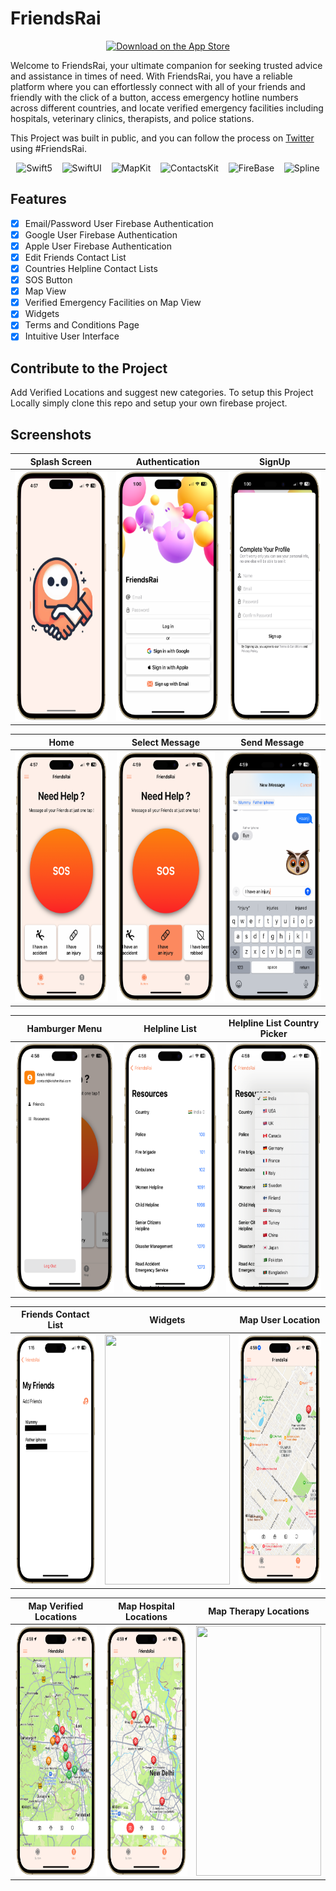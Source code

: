 # FriendsRai

<p align="center">
    <a href="https://apps.apple.com/in/app/friendsrai/id6499087549"><img src="https://texttofloss.com/wp-content/uploads/2021/01/App-Store-Button-transparent.png" alt="Download on the App Store" width="200"></a>
</p>

Welcome to FriendsRai, your ultimate companion for seeking trusted advice and assistance in times of need. With FriendsRai, you have a reliable platform where you can effortlessly connect with all of your friends and friendly with the click of a button, access emergency hotline numbers across different countries, and locate verified emergency facilities including hospitals, veterinary clinics, therapists, and police stations.

This Project was built in public, and you can follow the process on [Twitter](https://twitter.com/hashtag/FriendsRai?src=hashtag_click) using #FriendsRai.

<p align="center">
    <img src="https://developer.apple.com/assets/elements/icons/swift/swift-96x96_2x.png" alt="Swift5" width="48" height="48">&nbsp;&nbsp;&nbsp;
    <img src="https://developer.apple.com/assets/elements/icons/swiftui/swiftui-96x96_2x.png" alt="SwiftUI" width="48" height="48">&nbsp;&nbsp;&nbsp;
    <img src="https://developer.apple.com/assets/elements/icons/maps/maps-128x128_2x.png" alt="MapKit" width="48" height="48">&nbsp;&nbsp;&nbsp;
    <img src="https://upload.wikimedia.org/wikipedia/commons/d/d5/Contacts_%28iOS%29.png" alt="ContactsKit" width="48" height="48">&nbsp;&nbsp;&nbsp;
    <img src="https://res.cloudinary.com/startup-grind/image/upload/c_fill,dpr_2.0,f_auto,g_center,h_1080,q_100,w_1080/v1/gcs/platform-data-dsc/events/firebase_logo-1.png" alt="FireBase" width="48" height="48">&nbsp;&nbsp;&nbsp;
    <img src="https://spline.design/_ipx/w_128,q_75/%2F_next%2Fstatic%2Fmedia%2Fspline_logo.647803e0.png?url=%2F_next%2Fstatic%2Fmedia%2Fspline_logo.647803e0.png&w=128&q=75" alt="Spline" width="48" height="48">
</p>

## Features

- [x]  Email/Password User Firebase Authentication
- [x]  Google User Firebase Authentication
- [x]  Apple User Firebase Authentication
- [x]  Edit Friends Contact List
- [x]  Countries Helpline Contact Lists
- [x]  SOS Button
- [x]  Map View
- [x]  Verified Emergency Facilities on Map View
- [x]  Widgets
- [x]  Terms and Conditions Page
- [x]  Intuitive User Interface

## Contribute to the Project

Add Verified Locations and suggest new categories.
To setup this Project Locally simply clone this repo and setup your own firebase project.

## Screenshots

| Splash Screen | Authentication | SignUp |
|---|---|---|
| <img src="https://github.com/krishmittal21/FriendsRai/blob/main/FriendsRaiScreenshots/splash.png" width="200" height="400"> | <img src="https://github.com/krishmittal21/FriendsRai/blob/main/FriendsRaiScreenshots/Auth.png" width="200" height="400"> | <img src="https://github.com/krishmittal21/FriendsRai/blob/main/FriendsRaiScreenshots/SignUp.png" width="200" height="400"> |

| Home | Select Message | Send Message |
|---|---|---|
| <img src="https://github.com/krishmittal21/FriendsRai/blob/main/FriendsRaiScreenshots/Home.png" width="200" height="400"> | <img src="https://github.com/krishmittal21/FriendsRai/blob/main/FriendsRaiScreenshots/SelectMessage.png" width="200" height="400"> | <img src="https://github.com/krishmittal21/FriendsRai/blob/main/FriendsRaiScreenshots/SendMessage.png" width="200" height="400"> |

| Hamburger Menu | Helpline List | Helpline List Country Picker |
|---|---|---|
| <img src="https://github.com/krishmittal21/FriendsRai/blob/main/FriendsRaiScreenshots/Hamburger.png" width="200" height="400"> | <img src="https://github.com/krishmittal21/FriendsRai/blob/main/FriendsRaiScreenshots/HelplineList.png" width="200" height="400"> | <img src="https://github.com/krishmittal21/FriendsRai/blob/main/FriendsRaiScreenshots/HelplineListCountryPicker.png" width="200" height="400"> |

| Friends Contact List | Widgets | Map User Location |
|---|---|---|
| <img src="https://github.com/krishmittal21/FriendsRai/blob/main/FriendsRaiScreenshots/FriendsContactList.png" width="200" height="400"> | <img src="https://github.com/krishmittal21/FriendsRai/blob/main/FriendsRaiScreenshots/widget.png" width="200" height="400"> | <img src="https://github.com/krishmittal21/FriendsRai/blob/main/FriendsRaiScreenshots/MapView.png" width="200" height="400"> |

| Map Verified Locations | Map Hospital Locations | Map Therapy Locations |
|---|---|---|
| <img src="https://github.com/krishmittal21/FriendsRai/blob/main/FriendsRaiScreenshots/MapViewVerifiedLocations.png" width="200" height="400"> | <img src="https://github.com/krishmittal21/FriendsRai/blob/main/FriendsRaiScreenshots/MapViewLocationType.png" width="200" height="400"> | <img src="https://github.com/krishmittal21/FriendsRai/blob/main/FriendsRaiScreenshots/MapViewLocationType3.png" width="200" height="400"> |
